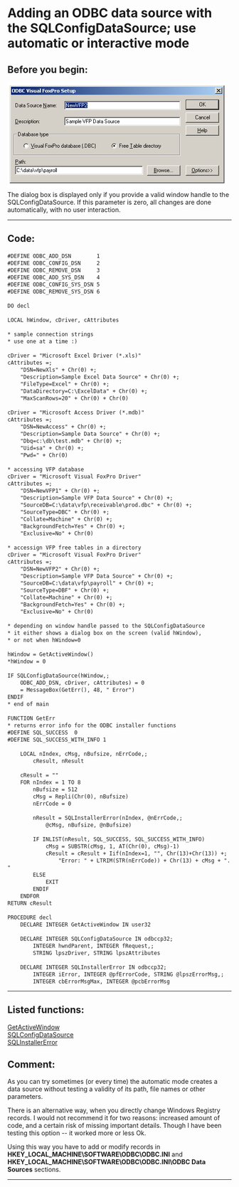 
# Adding an ODBC data source with the SQLConfigDataSource; use automatic or interactive mode

## Before you begin:
![](../images/confodbc.png)  
The dialog box is displayed only if you provide a valid window handle to the SQLConfigDataSource. If this parameter is zero, all changes are done automatically, with no user interaction.  
  
***  


## Code:
```foxpro  
#DEFINE ODBC_ADD_DSN        1
#DEFINE ODBC_CONFIG_DSN     2
#DEFINE ODBC_REMOVE_DSN     3
#DEFINE ODBC_ADD_SYS_DSN    4
#DEFINE ODBC_CONFIG_SYS_DSN 5
#DEFINE ODBC_REMOVE_SYS_DSN 6

DO decl

LOCAL hWindow, cDriver, cAttributes

* sample connection strings
* use one at a time :)

cDriver = "Microsoft Excel Driver (*.xls)"
cAttributes =;
	"DSN=NewXls" + Chr(0) +;
	"Description=Sample Excel Data Source" + Chr(0) +;
	"FileType=Excel" + Chr(0) +;
	"DataDirectory=C:\ExcelData" + Chr(0) +;
	"MaxScanRows=20" + Chr(0) + Chr(0)

cDriver = "Microsoft Access Driver (*.mdb)"
cAttributes =;
	"DSN=NewAccess" + Chr(0) +;
	"Description=Sample Data Source" + Chr(0) +;
	"Dbq=c:\db\test.mdb" + Chr(0) +;
	"Uid=sa" + Chr(0) +;
	"Pwd=" + Chr(0)
				
* accessing VFP database
cDriver = "Microsoft Visual FoxPro Driver"
cAttributes =;
	"DSN=NewVFP1" + Chr(0) +;
	"Description=Sample VFP Data Source" + Chr(0) +;
	"SourceDB=C:\data\vfp\receivable\prod.dbc" + Chr(0) +;
	"SourceType=DBC" + Chr(0) +;
	"Collate=Machine" + Chr(0) +;
	"BackgroundFetch=Yes" + Chr(0) +;
	"Exclusive=No" + Chr(0)

* accessign VFP free tables in a directory
cDriver = "Microsoft Visual FoxPro Driver"
cAttributes =;
	"DSN=NewVFP2" + Chr(0) +;
	"Description=Sample VFP Data Source" + Chr(0) +;
	"SourceDB=C:\data\vfp\payroll" + Chr(0) +;
	"SourceType=DBF" + Chr(0) +;
	"Collate=Machine" + Chr(0) +;
	"BackgroundFetch=Yes" + Chr(0) +;
	"Exclusive=No" + Chr(0)

* depending on window handle passed to the SQLConfigDataSource
* it either shows a dialog box on the screen (valid hWindow),
* or not when hWindow=0

hWindow = GetActiveWindow()
*hWindow = 0

IF SQLConfigDataSource(hWindow,;
	ODBC_ADD_DSN, cDriver, cAttributes) = 0
	= MessageBox(GetErr(), 48, " Error")
ENDIF
* end of main

FUNCTION GetErr
* returns error info for the ODBC installer functions
#DEFINE SQL_SUCCESS  0
#DEFINE SQL_SUCCESS_WITH_INFO 1

	LOCAL nIndex, cMsg, nBufsize, nErrCode,;
		cResult, nResult
	
	cResult = ""
	FOR nIndex = 1 TO 8
		nBufsize = 512
		cMsg = Repli(Chr(0), nBufsize)
		nErrCode = 0

		nResult = SQLInstallerError(nIndex, @nErrCode,;
			@cMsg, nBufsize, @nBufsize)

		IF INLIST(nResult, SQL_SUCCESS, SQL_SUCCESS_WITH_INFO)
			cMsg = SUBSTR(cMsg, 1, AT(Chr(0), cMsg)-1)
			cResult = cResult + Iif(nIndex=1, "", Chr(13)+Chr(13)) +;
				"Error: " + LTRIM(STR(nErrCode)) + Chr(13) + cMsg + ".     "
		ELSE
			EXIT
		ENDIF
	ENDFOR
RETURN cResult

PROCEDURE decl
	DECLARE INTEGER GetActiveWindow IN user32

	DECLARE INTEGER SQLConfigDataSource IN odbccp32;
		INTEGER hwndParent, INTEGER fRequest,;
		STRING lpszDriver, STRING lpszAttributes

	DECLARE INTEGER SQLInstallerError IN odbccp32;
		INTEGER iError, INTEGER @pfErrorCode, STRING @lpszErrorMsg,;
		INTEGER cbErrorMsgMax, INTEGER @pcbErrorMsg  
```  
***  


## Listed functions:
[GetActiveWindow](../libraries/user32/GetActiveWindow.md)  
[SQLConfigDataSource](../libraries/odbc32/SQLConfigDataSource.md)  
[SQLInstallerError](../libraries/odbccp32/SQLInstallerError.md)  

## Comment:
As you can try sometimes (or every time) the automatic mode creates a data source without testing a validity of its path, file names or other parameters.  
  
There is an alternative way, when you directly change Windows Registry records. I would not recommend it for two reasons: increased amount of code, and a certain risk of missing important details. Though I have been testing this option -- it worked more or less Ok.  
  
Using this way you have to add or modify records in   
**HKEY_LOCAL_MACHINE\SOFTWARE\ODBC\ODBC.INI** and   
**HKEY_LOCAL_MACHINE\SOFTWARE\ODBC\ODBC.INI\ODBC Data Sources** sections.  
  
***  

